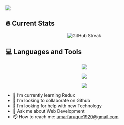 
<div>
  <img src="https://cdn.dribbble.com/users/1248622/screenshots/6669911/mg.gif"/>
</div>


## 🔥 Current Stats

<div align="center">
<img src="https://streak-stats.demolab.com?user=omarfarukee&theme=highcontrast&hide_border=true&card_width=800&background=45%2C00E9D7%2C7952EB78&stroke=39D4EB&ring=0AD6EB&border=EB5454&fire=08EBEA&currStreakNum=01FFD6&sideNums=000000&currStreakLabel=00FFC1&sideLabels=000000&dates=FFFFFF" alt="GitHub Streak" />
</div>


##  💻 Languages and Tools 


<p align="center">
  <a href="https://skillicons.dev">
    <img src="https://skillicons.dev/icons?i=html,css,tailwind,bootstrap,js,ts,firebase,react,nodejs" />
  </a>
</p>
<p align="center">
  <a href="https://skillicons.dev">
    <img src="https://skillicons.dev/icons?i=express,mongodb,nextjs,redux,scss,git,github,postman" />
  </a>
</p>
<p align="center">
  <a href="https://skillicons.dev">
    <img src="https://skillicons.dev/icons?i=vscode,vite,npm,yarn,vercel,netlify,figma" />
  </a>
</p>

- 🌱 I’m currently learning Redux 
- 👯 I’m looking to collaborate on Github 
- 🤔 I’m looking for help with new Technology 
- 💬 Ask me about Web Development  
- 📫 How to reach me:  umarfaruque1920@gmail.com

